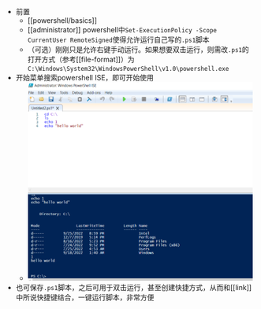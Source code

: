 - 前置
  - [[powershell/basics]]
  - [[administrator]] powershell中`Set-ExecutionPolicy -Scope CurrentUser RemoteSigned`使得允许运行自己写的`.ps1`脚本
  - （可选）刚刚只是允许右键手动运行。如果想要双击运行，则需改`.ps1`的打开方式（参考[[file-format]]）为`C:\Windows\System32\WindowsPowerShell\v1.0\powershell.exe`
- 开始菜单搜索powershell ISE，即可开始使用
  - ![](ise.png)
- 也可保存`.ps1`脚本，之后可用于双击运行，甚至创建快捷方式，从而和[[link]]中所说快捷键结合，一键运行脚本，非常方便